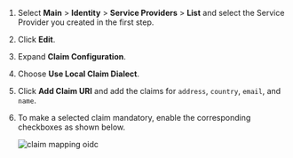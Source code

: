 1.	Select **Main** > **Identity** > **Service Providers** > **List** and select the Service Provider you created in the first step.

2.	Click **Edit**.

3.	Expand **Claim Configuration**. 

4.	Choose **Use Local Claim Dialect**.

5.	Click **Add Claim URI** and add the claims for `address`, `country`, `email`, and `name`.

6.	To make a selected claim mandatory, enable the corresponding checkboxes as shown below.
	
	![claim mapping oidc](../../../../assets/img/fragments/claim-mapping-oidc.png)

